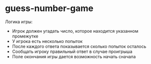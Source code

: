 # guess-number-game
Логика игры: 
- Игрок должен угадать число, которое находится указанном промежутке
- У игрока есть несколько попыток
- После каждого ответа показывается сколько попыток осталось
- Сообщать игроку правильный ответ в случае проигрыша
- Поле окончания игры дается возможность начать сначала
